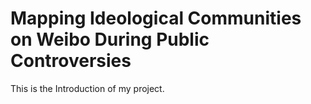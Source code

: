 # Mapping Ideological Communities on Weibo During Public Controversies
This is the Introduction of my project.

